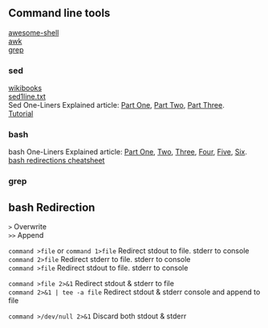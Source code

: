 ## Command line tools

[awesome-shell](https://github.com/alebcay/awesome-shell)  
[awk](https://en.wikibooks.org/wiki/AWK)  
[grep](https://en.wikibooks.org/wiki/Grep)  

### sed
[wikibooks](https://en.wikibooks.org/wiki/Sed)  
[sed1line.txt](http://www.pement.org/sed/sed1line.txt)  
Sed One-Liners Explained article: 
[Part One](https://catonmat.net/sed-one-liners-explained-part-one), 
[Part Two](https://catonmat.net/sed-one-liners-explained-part-two), 
[Part Three](https://catonmat.net/sed-one-liners-explained-part-three).  
[Tutorial](https://www.grymoire.com/Unix/Sed.html)  


### bash
bash One-Liners Explained article: 
[Part One](https://catonmat.net/bash-one-liners-explained-part-one), 
[Two](https://catonmat.net/bash-one-liners-explained-part-two), 
[Three](https://catonmat.net/bash-one-liners-explained-part-three), 
[Four](https://catonmat.net/bash-one-liners-explained-part-four), 
[Five](https://catonmat.net/bash-one-liners-explained-part-five), 
[Six](https://catonmat.net/bash-one-liners-explained-part-six).  
[bash redirections cheatsheet](https://catonmat.net/ftp/bash-redirections-cheat-sheet.pdf)

### grep


## bash Redirection

`>` Overwrite  
`>>` Append  

`command >file` or `command 1>file` Redirect stdout to file. stderr to console  
`command 2>file` Redirect stderr to file. stderr to console  
`command >file` Redirect stdout to file. stderr to console  

`command >file 2>&1` Redirect stdout & stderr to file  
`command 2>&1 | tee -a file` Redirect stdout & stderr console and append to file 

`command >/dev/null 2>&1` Discard both stdout & stderr  
